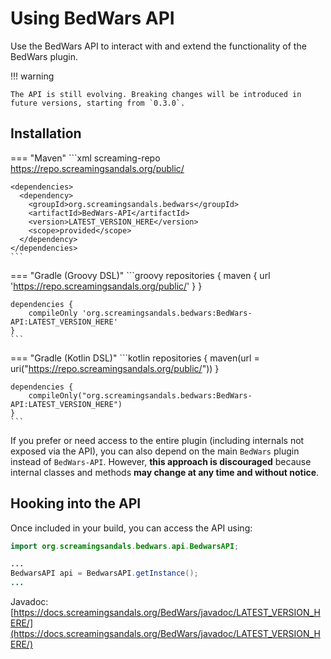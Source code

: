 # Using BedWars API

Use the BedWars API to interact with and extend the functionality of the BedWars plugin.

!!! warning

    The API is still evolving. Breaking changes will be introduced in future versions, starting from `0.3.0`.

## Installation

=== "Maven"
    ```xml
    <repositories>
      <repository>
        <id>screaming-repo</id>
        <url>https://repo.screamingsandals.org/public/</url>
      </repository>
    </repositories>

    <dependencies>
      <dependency>
        <groupId>org.screamingsandals.bedwars</groupId>
        <artifactId>BedWars-API</artifactId>
        <version>LATEST_VERSION_HERE</version>
        <scope>provided</scope>
      </dependency>
    </dependencies>
    ```

=== "Gradle (Groovy DSL)"
    ```groovy
    repositories {
        maven { url 'https://repo.screamingsandals.org/public/' }
    }

    dependencies {
        compileOnly 'org.screamingsandals.bedwars:BedWars-API:LATEST_VERSION_HERE'
    }
    ```

=== "Gradle (Kotlin DSL)"
    ```kotlin
    repositories {
        maven(url = uri("https://repo.screamingsandals.org/public/"))
    }

    dependencies {
        compileOnly("org.screamingsandals.bedwars:BedWars-API:LATEST_VERSION_HERE")
    }
    ```

If you prefer or need access to the entire plugin (including internals not exposed via the API), you can also depend on the main `BedWars` plugin instead of `BedWars-API`. However, **this approach is discouraged** because internal classes and methods **may change at any time and without notice**.

## Hooking into the API

Once included in your build, you can access the API using:

```java
import org.screamingsandals.bedwars.api.BedwarsAPI;

...
BedwarsAPI api = BedwarsAPI.getInstance();
...

```

Javadoc: [https://docs.screamingsandals.org/BedWars/javadoc/LATEST_VERSION_HERE/](https://docs.screamingsandals.org/BedWars/javadoc/LATEST_VERSION_HERE/)